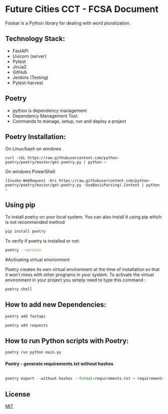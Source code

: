 # Future Cities CCT - FCSA Document 

Foobar is a Python library for dealing with word pluralization.

## Technology Stack:
* FastAPI
* Uvicorn (server)
* Pytest
* JinJa2
* GitHub
* Jenkins (Testing)
* Pytest-harvest

## Poetry  
- python is dependency management
- Dependency Management Tool.
- Commands to manage, setup, run and deploy a project

## Poetry Installation:
On Linux/bash on windows
```
curl -sSL https://raw.githubusercontent.com/python-poetry/poetry/master/get-poetry.py | python –
```
On windows PowerShell
```
(Invoke-WebRequest -Uri https://raw.githubusercontent.com/python-poetry/poetry/master/get-poetry.py -UseBasicParsing).Content | python –
```
## Using pip

To install poetry on your local system. You can also install it using pip which is not recommended method
```bash
pip install poetry
```
To verify if poetry is installed or not:
```bash
poetry --version
```
#Activating virtual environment

Poetry creates its own virtual environment at the time of installation so that it won’t mess with other programs in your system. 
To activate the virtual environment in your project you simply need to type this command :

```bash
poetry shell
```

## How to add new Dependencies:

```python
poetry add fastapi
```
```python
poetry add requests
```
## How to run Python scripts with Poetry:

```python
poetry run python main.py
```

#### Poetry - generate requirements.txt without hashes
```python

poetry export --without-hashes --format=requirements.txt > requirements.txt
```
## License
[MIT](https://choosealicense.com/licenses/mit/)